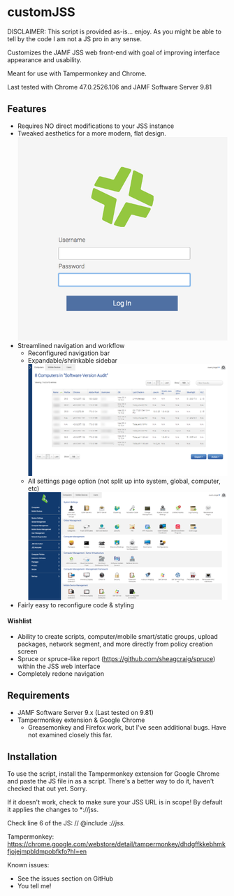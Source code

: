 customJSS
=========

DISCLAIMER: This script is provided as-is... enjoy. As you might be able to tell by the code I am not a JS pro in any sense.

Customizes the JAMF JSS web front-end with goal of improving interface appearance and usability.

Meant for use with Tampermonkey and Chrome. 

Last tested with Chrome 47.0.2526.106 and JAMF Software Server 9.81

## Features

- Requires NO direct modifications to your JSS instance
- Tweaked aesthetics for a more modern, flat design.
![Login page](https://raw.githubusercontent.com/opragel/customJSS/master/readme_images/jss-login.png)
- Streamlined navigation and workflow
  - Reconfigured navigation bar
  - Expandable/shrinkable sidebar
![Expandable / shrinkable sidebar](https://raw.githubusercontent.com/opragel/customJSS/master/readme_images/jss-sidebar-minimized.png)
  - All settings page option (not split up into system, global, computer, etc)
![All settings page](https://raw.githubusercontent.com/opragel/customJSS/master/readme_images/jss-settings.png)
- Fairly easy to reconfigure code & styling


#### Wishlist
- Ability to create scripts, computer/mobile smart/static groups, upload packages, network segment, and more directly from policy creation screen
- Spruce or spruce-like report (https://github.com/sheagcraig/spruce) within the JSS web interface
- Completely redone navigation

## Requirements

- JAMF Software Server 9.x (Last tested on 9.81)
- Tampermonkey extension & Google Chrome
  - Greasemonkey and Firefox work, but I've seen additional bugs. Have not examined closely this far.

## Installation

To use the script, install the Tampermonkey extension for Google Chrome and paste the JS file in as a script. There's a better way to do it, haven't checked that out yet. Sorry.

If it doesn't work, check to make sure your JSS URL is in scope! By default it applies the changes to *://jss.

Check line 6 of the JS: // @include      *://jss.*

Tampermonkey: https://chrome.google.com/webstore/detail/tampermonkey/dhdgffkkebhmkfjojejmpbldmpobfkfo?hl=en

Known issues:

- See the issues section on GitHub
- You tell me!
